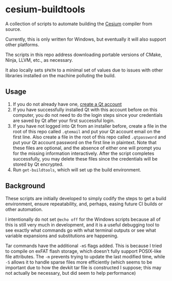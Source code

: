 # cesium-buildtools

A collection of scripts to automate building the [Cesium](https://cesiumlang.org) compiler from source.

Currently, this is only written for Windows, but eventually it will also support other platforms.

The scripts in this repo address<!-- cloning the [Cesium source repo](https://github.com/cesiumlang/cesium.git) (as a submodule),  -->
downloading portable versions of CMake, Ninja, LLVM, etc., as necessary.
<!-- and then checks out a known good commit of Cesium to do the build.   -->
It also locally sets `$PATH` to a minimal set of values due to issues with other libraries installed on the machine polluting the build.

## Usage

<!-- 1. Install the [Windows SDK](https://developer.microsoft.com/en-us/windows/downloads/windows-sdk/). -->
1. If you do not already have one, [create a Qt account](https://login.qt.io/register)
2. If you have successfully installed Qt with this account before on this computer, you do not need to do the login steps since your credentials are saved by Qt after your first successful login.
3. If you have not logged into Qt from an installer before, create a file in the root of this repo called `.qtemail` and put your Qt account email on the first line.  Also create a file in the root of this repo called `.qtpassword` and put your Qt account password on the first line in plaintext.  Note that these files are optional, and the absence of either one will prompt you for the missing information interactively.  After the script completes successfully, you may delete these files since the credentials will be stored by Qt encrypted.
4. Run `get-buildtools`, which will set up the build environment.

## Background

These scripts are initially developed to simply codify the steps to get a build environment, ensure repeatability, and, perhaps, easing future CI builds or other automation.

I intentionally do not set `@echo off` for the Windows scripts because all of this is still very much in development, and it is a useful debugging tool to see exactly what commands go with what terminal outputs or see what variable expansions and substitutions are happening.

Tar commands have the additional `-mS` flags added.  This is because I tried to compile on exFAT flash storage, which doesn't fully support POSIX-like file attributes.  The `-m` prevents trying to update the last modified time, while `-S` allows it to handle sparse files more efficiently (which seems to be important due to how the devkit tar file is constructed I suppose; this may not actually be necessary, but did seem to help performance)
